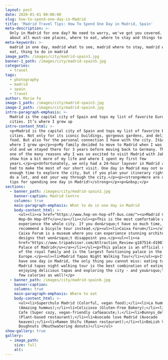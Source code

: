 ```yaml
---
layout: post
date: 2020-01-01 00:00:00
slug: how-to-spend-one-day-in-Madrid
title: 'Madrid Travel Tips: How To Spend One Day in Madrid, Spain'
meta-description: >-
  Only in Madrid for one day? No need to worry, we've got you covered. Read
  about all must-see places, where to eat, where to stay and things to do.
meta-keywords: >-
  madrid in one day, madrid what to see, madrid where to stay, madrid what to
  eat, thing to do in madrid
image_path: /images/city/madrid-spain1.jpg
banner-1_path: /images/city/madrid-spain5.jpg
categories:
  - travel
tags:
  - photography
  - madrid
  - spain
  - travel
author: Marie Fe
image-1_path: /images/city/madrid-spain3.jpg
image-2_path: /images/city/madrid-spain4.jpg
intro-paragraph-emphasis: >-
  Madrid is the capital city of Spain and tops my list of favorite European
  cities. It’s where I grew up
intro-content_html: >-
  <p>Madrid is the capital city of Spain and tops my list of favorite European
  cities. Not only for its iconic buildings, gorgeous gardens, and delicious
  food. But also for the personal connection I have with the city. It&rsquo;s
  where I grew up</p><p>My family decided to move to Madrid when I was 3 weeks
  old and we stayed there for 3 years before moving back to Germany. This was
  one of the many reasons why I was so excited to visit Madrid with Jake - To
  show him a bit more of my life and where I spent my first few
  years.</p><p>Unfortunately, we only had a 24-hour layover in Madrid and so we
  had to make the most of our short visit. One day in Madrid may not seem like
  enough time to explore the city, but if you plan your itinerary right, you can
  do a lot, and eat your way through the city.</p><p><strong>Here are our travel
  tips for spending one day in Madrid!</strong></p><p>&nbsp;</p>
sections:
  - banner_path: /images/city/madrid-spain2.jpg
    banner-caption: Madrid Centro
    columns: true
    main-paragraph-emphasis: What to do in one day in Madrid
    body-content_html: >-
      <ul><li><a href="https://www.hop-on-hop-off-bus.com/"><u>Madrid City Tour
      Hop-On Hop-Off</u></a></li></ul><p>This is the most comfortable way to
      experience the whole city. If you don&rsquo;t have so much time, we
      recommend a bicycle tour instead.</p><ul><li>Caixa Forum</li></ul><p>The
      Caixa Forum is a museum where you can experience stunning architectural
      designs that won&rsquo;t disappoint you.</p><ul><li><a
      href="https://www.tripadvisor.com/Attraction_Review-g187514-d190146-Reviews-Royal_Palace_of_Madrid-Madrid.html"><u>Royal
      Palace of Madrid</u></a></li></ul><p>This palace is an official residence
      of the royal family and is the largest functioning palace in the whole of
      Europe.</p><ul><li>Madrid Tapas Night Walking Tour</li></ul><p>If you only
      have one day in Madrid, the only thing you cannot miss: eating tapas. A
      Madrid tapas night walking tour is the best combination of eating and
      enjoying delicious tapas and exploring the city - and you&rsquo;ll burn a
      few calories as well!</p>
  - banner_path: /images/city/madrid-spain6.jpg
    banner-caption:
    columns: true
    main-paragraph-emphasis: Where to eat
    body-content_html: >-
      <ul><li>Superchulo Madrid (Colorful, vegan food);</li><li>La hummuseria
      (Amazing hummus);</li><li>Celicioso (Gluten-Free Bakery);</li><li>Pum Pum
      Cafe (Super cozy, vegan-friendly caf&eacute;);</li><li>Bunnys_deli
      (Plant-based restaurant);</li><li>Avocado love Madrid (Avocado
      heaven);</li><li>Ramen Shifu (Ramen restaurant);</li><li>DeLish Vegan
      Doughnuts (Mouthwatering donuts)</li></ul>
show-gallery: true
gallery:
  - image_path:
    size: full
    alt:
---
```

